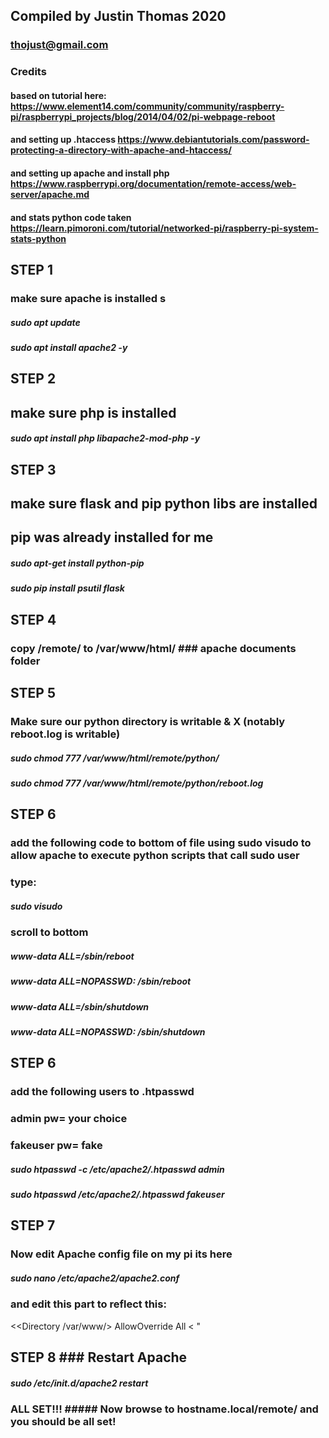 
## Compiled by Justin Thomas 2020 ### 
### thojust@gmail.com ######

### Credits ####
#### based on tutorial here: https://www.element14.com/community/community/raspberry-pi/raspberrypi_projects/blog/2014/04/02/pi-webpage-reboot
#### and setting up .htaccess https://www.debiantutorials.com/password-protecting-a-directory-with-apache-and-htaccess/
#### and setting up apache and install php https://www.raspberrypi.org/documentation/remote-access/web-server/apache.md
#### and stats python code taken https://learn.pimoroni.com/tutorial/networked-pi/raspberry-pi-system-stats-python

## STEP 1 ###
### make sure apache is installed s
##### sudo apt update 
##### sudo apt install apache2 -y

## STEP 2 ######
## make sure php is installed 
##### sudo apt install php libapache2-mod-php -y


## STEP 3 #######
## make sure flask and pip python libs are installed 
## pip was already installed for me
##### sudo apt-get install python-pip 
##### sudo pip install psutil flask


## STEP 4 #### 
### copy /remote/ to /var/www/html/ ### apache documents folder 


## STEP 5 ###
### Make sure our python directory is writable & X (notably reboot.log is writable)

##### sudo chmod 777 /var/www/html/remote/python/
##### sudo chmod 777 /var/www/html/remote/python/reboot.log


## STEP 6 ###
####
### add the following code to bottom of file using sudo visudo to allow apache to execute python scripts that call sudo user  
### type: 
##### sudo visudo

### scroll to bottom
##### www-data ALL=/sbin/reboot
##### www-data ALL=NOPASSWD: /sbin/reboot
##### www-data ALL=/sbin/shutdown
##### www-data ALL=NOPASSWD: /sbin/shutdown



## STEP 6 ###
### add the following users to .htpasswd 
### admin pw= your choice 
### fakeuser pw= fake 


##### sudo htpasswd -c /etc/apache2/.htpasswd admin 
##### sudo htpasswd /etc/apache2/.htpasswd fakeuser

## STEP 7 ###
### Now edit Apache config file on my pi its here
##### sudo nano /etc/apache2/apache2.conf


### and edit this part to reflect this: 

<<Directory /var/www/>
AllowOverride All 
<</Directory> "


## STEP 8  ### Restart Apache 
##### sudo /etc/init.d/apache2 restart


### ALL SET!!! ##### Now browse to hostname.local/remote/ and you should be all set! ###


